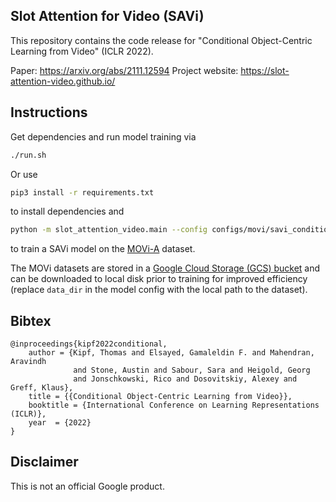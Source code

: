 ## Slot Attention for Video (SAVi)

This repository contains the code release for "Conditional Object-Centric
Learning from Video" (ICLR 2022).

Paper: https://arxiv.org/abs/2111.12594
Project website: https://slot-attention-video.github.io/


## Instructions

Get dependencies and run model training via
```sh
./run.sh
```

Or use
```sh
pip3 install -r requirements.txt
```
to install dependencies and
```sh
python -m slot_attention_video.main --config configs/movi/savi_conditional.py --workdir tmp/
```
to train a SAVi model on the [MOVi-A](https://github.com/google-research/kubric/blob/main/docs/datasets/movi/README.md) dataset.

The MOVi datasets are stored in a [Google Cloud Storage (GCS) bucket](https://console.cloud.google.com/storage/browser/kubric-public/tfds)
and can be downloaded to local disk prior to training for improved efficiency
(replace `data_dir` in the model config with the local path to the dataset).

## Bibtex

```
@inproceedings{kipf2022conditional,
    author = {Kipf, Thomas and Elsayed, Gamaleldin F. and Mahendran, Aravindh
              and Stone, Austin and Sabour, Sara and Heigold, Georg
              and Jonschkowski, Rico and Dosovitskiy, Alexey and Greff, Klaus},
    title = {{Conditional Object-Centric Learning from Video}},
    booktitle = {International Conference on Learning Representations (ICLR)},
    year  = {2022}
}
```

## Disclaimer
This is not an official Google product.
